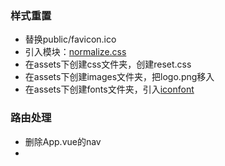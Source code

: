 ### 样式重置
+ 替换public/favicon.ico
+ 引入模块：[normalize.css](https://github.com/necolas/normalize.css)
+ 在assets下创建css文件夹，创建reset.css
+ 在assets下创建images文件夹，把logo.png移入
+ 在assets下创建fonts文件夹，引入[iconfont](http://www.iconfont.cn/)

### 路由处理
+ 删除App.vue的nav
+ 